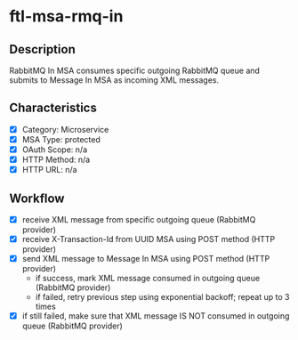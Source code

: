 # ftl-msa-rmq-in

## Description

RabbitMQ In MSA consumes specific outgoing RabbitMQ queue
and submits to Message In MSA as incoming XML messages.

## Characteristics

- [x] Category: Microservice
- [x] MSA Type: protected
- [x] OAuth Scope: n/a
- [x] HTTP Method: n/a
- [x] HTTP URL: n/a

## Workflow

- [x] receive XML message from specific outgoing queue (RabbitMQ provider)
- [x] receive X-Transaction-Id from UUID MSA using POST method (HTTP provider)
- [x] send XML message to Message In MSA using POST method (HTTP provider)
  * if success, mark XML message consumed in outgoing queue (RabbitMQ provider)
  * if failed, retry previous step using exponential backoff; repeat up to 3 times
- [x] if still failed, make sure that XML message IS NOT consumed in outgoing queue (RabbitMQ provider)
